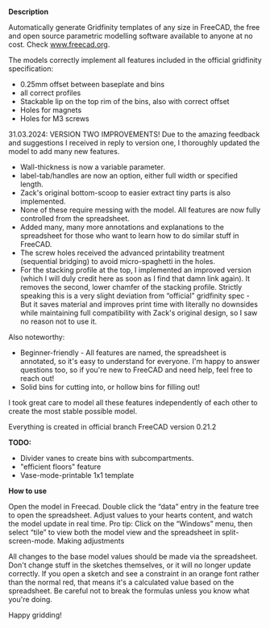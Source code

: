 **Description**

Automatically generate Gridfinity templates of any size in FreeCAD, the free and open source parametric modelling software available to anyone at no cost. Check www.freecad.org.

The models correctly implement all features included in the official gridfinity specification:

 - 0.25mm offset between baseplate and bins
 - all correct profiles
 - Stackable lip on the top rim of the bins, also with correct offset
 - Holes for magnets
 - Holes for M3 screws

31.03.2024: VERSION TWO IMPROVEMENTS!
Due to the amazing feedback and suggestions I received in reply to version one, I thoroughly updated the model to add many new features.

 - Wall-thickness is now a variable parameter.
 - label-tab/handles are now an option, either full width or specified length.
 - Zack's original bottom-scoop to easier extract tiny parts is also implemented.
 - None of these require messing with the model. All features are now fully controlled from the spreadsheet.
 - Added many, many more annotations and explanations to the spreadsheet for those who want to learn how to do similar stuff in FreeCAD. 
 - The screw holes received the advanced printability treatment (sequential bridging) to avoid micro-spaghetti in the holes.
 - For the stacking profile at the top, I implemented an improved version (which I will duly credit here as soon as I find that damn link again). It removes the second, lower chamfer of the stacking profile. Strictly speaking this is a very slight deviation from “official” gridfinity spec - But it saves material and improves print time with literally no downsides while maintaining full compatibility with Zack's original design, so I saw no reason not to use it.

Also noteworthy:

 - Beginner-friendly - All features are named, the spreadsheet is annotated, so it's easy to understand for everyone. I'm happy to answer questions too, so if you're new to FreeCAD and need help, feel free to reach out!
 - Solid bins for cutting into, or hollow bins for filling out!

I took great care to model all these features independently of each other to create the most stable possible model. 

Everything is created in official branch FreeCAD version 0.21.2

**TODO:** 
 - Divider vanes to create bins with subcompartments.
 - "efficient floors" feature
 - Vase-mode-printable 1x1 template


**How to use**

Open the model in Freecad. Double click the “data” entry in the feature tree to open the spreadsheet. Adjust values to your hearts content, and watch the model update in real time. 
Pro tip: Click on the “Windows” menu, then select “tile” to view both the model view and the spreadsheet in split-screen-mode.
Making adjustments

All changes to the base model values should be made via the spreadsheet. Don't change stuff in the sketches themselves, or it will no longer update correctly. If you open a sketch and see a constraint in an orange font rather than the normal red, that means it's a calculated value based on the spreadsheet. Be careful not to break the formulas unless you know what you're doing.

Happy gridding!
